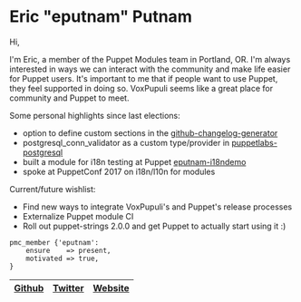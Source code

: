 # Eric "eputnam" Putnam 

Hi,

I'm Eric, a member of the Puppet Modules team in Portland, OR. I'm always interested in ways we can interact with the community and make life easier for Puppet users. It's important to me that if people want to use Puppet, they feel supported in doing so. VoxPupuli seems like a great place for community and Puppet to meet.

Some personal highlights since last elections:
- option to define custom sections in the [github-changelog-generator][gcg]
- postgresql_conn_validator as a custom type/provider in [puppetlabs-postgresql][pgsql]
- built a module for i18n testing at Puppet [eputnam-i18ndemo][i18n]
- spoke at PuppetConf 2017 on i18n/l10n for modules

Current/future wishlist:
- Find new ways to integrate VoxPupuli's and Puppet's release processes
- Externalize Puppet module CI
- Roll out puppet-strings 2.0.0 and get Puppet to actually start using it :)

```puppet
pmc_member {'eputnam':
    ensure    => present,
    motivated => true,
}
```

| [Github][g] | [Twitter][t] | [Website][w] |
| ----------- | ------------ | ------------ |

[g]:https://github.com/eputnam/
[t]:https://twitter.com/ericdputnam/
[w]:https://eputnam.github.io/
[gcg]:https://github.com/skywinder/github-changelog-generator/commit/587557e1acb0eb6743d18d113687f996d4ba9e25
[pgsql]:https://github.com/puppetlabs/puppetlabs-postgresql/commit/4dac726c23222aafece7c8ef565a06f34dd9c763
[i18n]:https://github.com/eputnam/eputnam-i18ndemo
